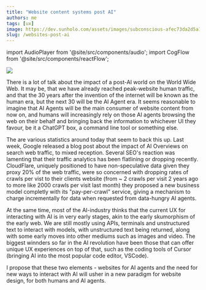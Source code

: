 ```yaml
---
title: "Website content systems post AI"
authors: me
tags: [ux]
image: https://dev.sunholo.com/assets/images/subconscious-afec73da2d5a115ecd2c3c16776300e3.png
slug: /websites-post-ai
---
```


import AudioPlayer from '@site/src/components/audio';
import CogFlow from '@site/src/components/reactFlow';

![](img/subconscious.png)

There is a lot of talk about the impact of a post-AI world on the World Wide Web.  It may be, that we have already reached peak-website human traffic, and that the 30 years after the invention of the internet will be known as the human era, but the next 30 will be the AI Agent era.  It seems reasonable to imagine that AI Agents will be the main consumer of website content from now on, and humans will increasingly rely on those AI agents browsing the web on their behalf and bringing back the information to whichever UI they favour, be it a ChatGPT box, a command line tool or something else.

The are various statistics around today that seem to back this up.  Last week, Google released a blog post about the impact of AI Overviews on search web traffic, to mixed reception.  Several SEO's reaction was lamenting that their traffic analytics has been flatlining or dropping recently.  CloudFlare, uniquely positioned to have non-speculative data given they proxy 20% of the web traffic, were so concerned with dropping rates of crawls per vist to their clients website (from ~ 2 crawls per visit 2 years ago to more like 2000 crawls per visit last month) they proposed a new business model completly with its "pay-per-crawl" service, giving a mechanism to charge incrementally for data when requested from data-hungry AI agents.

At the same time, most of the AI-industry thinks that the current UX for interacting with AI is in very early stages, akin to the early skumorphism of the early web.  We are still mostly using APIs, terminals and unstructured text to interact with models, with unstructured text being returned, along with some early moves into other mediums such as images and video.  The biggest winnders so far in the AI revolution have been those that can offer unique UX experiences on top of that, such as the coding tools of Cursor (bringing AI into the most popular code editor, VSCode).  

I propose that these two elements - websites for AI agents and the need for new ways to interact with AI will usher in a new paradigm for website design, for both humans and AI agents.